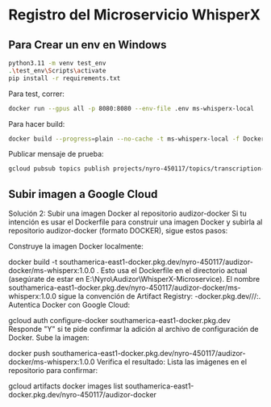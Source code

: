 # Registro del Microservicio WhisperX

## Para Crear un env en Windows
```bash
python3.11 -m venv test_env
.\test_env\Scripts\activate
pip install -r requirements.txt
```

Para test, correr:
```bash
docker run --gpus all -p 8080:8080 --env-file .env ms-whisperx-local
```
Para hacer build:
```bash
docker build --progress=plain --no-cache -t ms-whisperx-local -f Dockerfile .
```

Publicar mensaje de prueba:
```bash
gcloud pubsub topics publish projects/nyro-450117/topics/transcription-jobs --message '{"id":"44a94574-807a-4da1-a37f-24a987bcf6d6","id_usuario":"3c04aecd-092d-4b48-a5fd-3fd097aa5536","ruta_audio":"https://storage.googleapis.com/nyro-files/usuarios/3c04aecd-092d-4b48-a5fd-3fd097aa5536/audios/2025/02/21/audio_1740155940551_videoprueba.mp3","estado":"pendiente","intentos":0,"fecha_creacion":"2025-02-21T16:39:17.154+00:00","fecha_actualizacion":"2025-02-21T16:39:17.154+00:00","mensaje_error":null,"nivel":null}'
```

## Subir imagen a Google Cloud
Solución 2: Subir una imagen Docker al repositorio audizor-docker
Si tu intención es usar el Dockerfile para construir una imagen Docker y subirla al repositorio audizor-docker (formato DOCKER), sigue estos pasos:

Construye la imagen Docker localmente:
 
docker build -t southamerica-east1-docker.pkg.dev/nyro-450117/audizor-docker/ms-whisperx:1.0.0 .
Esto usa el Dockerfile en el directorio actual (asegúrate de estar en E:\Nyro\Audizor\WhisperX-Microservice).
El nombre southamerica-east1-docker.pkg.dev/nyro-450117/audizor-docker/ms-whisperx:1.0.0 sigue la convención de Artifact Registry: <location>-docker.pkg.dev/<project>/<repository>/<image>:<tag>.
Autentica Docker con Google Cloud:

gcloud auth configure-docker southamerica-east1-docker.pkg.dev
Responde "Y" si te pide confirmar la adición al archivo de configuración de Docker.
Sube la imagen:

docker push southamerica-east1-docker.pkg.dev/nyro-450117/audizor-docker/ms-whisperx:1.0.0
Verifica el resultado: Lista las imágenes en el repositorio para confirmar:

gcloud artifacts docker images list southamerica-east1-docker.pkg.dev/nyro-450117/audizor-docker
